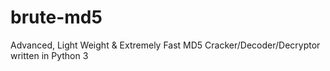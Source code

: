 # brute-md5
Advanced, Light Weight &amp; Extremely Fast MD5 Cracker/Decoder/Decryptor written in Python 3
